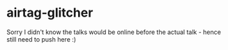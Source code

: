 # airtag-glitcher

Sorry I didn't know the talks would be online before the actual talk - hence still need to push here :)
